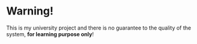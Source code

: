# Warning!
This is my university project and there is no guarantee to the quality of the system, __for learning purpose only__!
